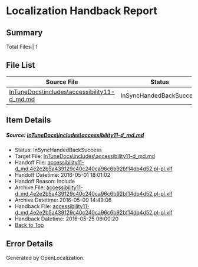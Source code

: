# <a name='report-top'></a> Localization Handback Report

## Summary
 Total Files | 1

## File List
 Source File | Status | Details 
 ----------- | ------ | ------- 
 [InTuneDocs\includes\accessibility11-d_md.md](https://github.com/Microsoft/IntuneDocs-pr/blob/56ab8c21f7da490c3bf0d541c7026e2ed84926dd/InTuneDocs/includes/accessibility11-d_md.md) | InSyncHandedBackSuccess | [Details](#04a9cad3a03187390da0393af29c7abf25307271536)

## Item Details
##### <a name='04a9cad3a03187390da0393af29c7abf25307271536'></a> Source: [InTuneDocs\includes\accessibility11-d_md.md](https://github.com/Microsoft/IntuneDocs-pr/blob/56ab8c21f7da490c3bf0d541c7026e2ed84926dd/InTuneDocs/includes/accessibility11-d_md.md)
* Status: InSyncHandedBackSuccess
* Target File: [InTuneDocs\includes\accessibility11-d_md.md](https://github.com/Microsoft/IntuneDocs-pr.pl-pl/blob/8ff37e62d0f223af81be0bbda5c8c18edea3e346/InTuneDocs/includes/accessibility11-d_md.md)
* Handoff File: [accessibility11-d_md.4e2e2b5a439129c40c240ca96c6b92bf14db4d52.pl-pl.xlf](https://github.com/Microsoft/EM.handoff/blob/13c750ca7bfd20f74d84c4f1ee647fe27446daf9/ol-handoff/Microsoft/IntuneDocs-pr.pl-pl/master/accessibility11-d_md.4e2e2b5a439129c40c240ca96c6b92bf14db4d52.pl-pl.xlf)
* Handoff Datetime: 2016-05-01 18:01:02
* Handoff Reason: Include
* Archive File: [accessibility11-d_md.4e2e2b5a439129c40c240ca96c6b92bf14db4d52.pl-pl.xlf](https://github.com/Microsoft/EM.handoff/blob/92305674b70b23fee19a1b731f3022b2d611af41/ol-handoff/Microsoft/IntuneDocs-pr.pl-pl/master/archive/accessibility11-d_md.4e2e2b5a439129c40c240ca96c6b92bf14db4d52.pl-pl.xlf)
* Archive Datetime: 2016-05-09 14:49:06
* Handback File: [accessibility11-d_md.4e2e2b5a439129c40c240ca96c6b92bf14db4d52.pl-pl.xlf](https://github.com/Microsoft/EM.handback/blob/a40dce9a91d2afc53342074ce0512367deb50439/ol-handback/Microsoft/IntuneDocs-pr.pl-pl/master/accessibility11-d_md.4e2e2b5a439129c40c240ca96c6b92bf14db4d52.pl-pl.xlf)
* Handback Datetime: 2016-05-25 09:00:20
* [Back to Top](#report-top)


## Error Details

Generated by OpenLocalization.
